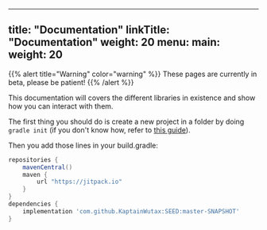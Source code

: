
---
title: "Documentation"
linkTitle: "Documentation"
weight: 20
menu:
  main:
    weight: 20
---

{{% alert title="Warning" color="warning" %}}
These pages are currently in beta, please be patient!
{{% /alert %}}

This documentation will covers the different libraries in existence and show how you can interact with them.

The first thing you should do is create a new project in a folder by doing `gradle init` (if you don't know how, refer to 
[this guide](https://gradle.org/install/)).

Then you add those lines in your build.gradle:

```groovy
repositories {
	mavenCentral()
	maven {
		url "https://jitpack.io"
	}
}
dependencies {
	implementation 'com.github.KaptainWutax:SEED:master-SNAPSHOT'
}
```



